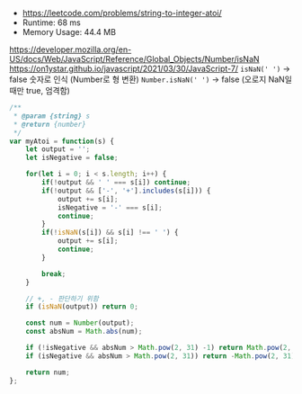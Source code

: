 - https://leetcode.com/problems/string-to-integer-atoi/
- Runtime: 68 ms
- Memory Usage: 44.4 MB

https://developer.mozilla.org/en-US/docs/Web/JavaScript/Reference/Global_Objects/Number/isNaN
https://on1ystar.github.io/javascript/2021/03/30/JavaScript-7/
`isNaN(' ')` &rarr; false 숫자로 인식 (Number로 형 변환)
`Number.isNaN(' ')` &rarr; false (오로지 NaN일때만 true, 엄격함)

```js
/**
 * @param {string} s
 * @return {number}
 */
var myAtoi = function(s) {
    let output = '';
    let isNegative = false;

    for(let i = 0; i < s.length; i++) {
        if(!output && ' ' === s[i]) continue;
        if(!output && ['-', '+'].includes(s[i])) {
            output += s[i];
            isNegative = '-' === s[i];
            continue;
        }
        if(!isNaN(s[i]) && s[i] !== ' ') {
            output += s[i];
            continue;
        }

        break;
    }

    // +, - 판단하기 위함
    if (isNaN(output)) return 0;

    const num = Number(output);
    const absNum = Math.abs(num);

    if (!isNegative && absNum > Math.pow(2, 31) -1) return Math.pow(2, 31) -1;
    if (isNegative && absNum > Math.pow(2, 31)) return -Math.pow(2, 31);

    return num;
};
```
